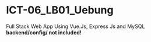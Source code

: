 # ICT-06_LB01_Uebung
Full Stack Web App Using Vue.Js, Express Js and MySQL  
**backend/config/ not included!**
